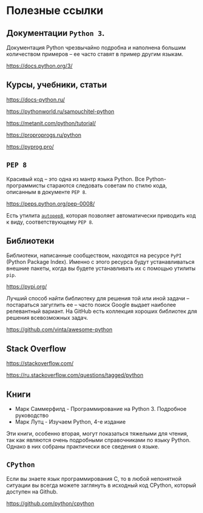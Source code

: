 # Полезные ссылки

## Документации `Python 3`. 
Документация Python чрезвычайно подробна и наполнена большим количеством примеров – ее часто ставят в пример другим языкам.

https://docs.python.org/3/

## Курсы, учебники, статьи

https://docs-python.ru/

https://pythonworld.ru/samouchitel-python

https://metanit.com/python/tutorial/

https://proproprogs.ru/python

https://pyprog.pro/

## `PEP 8`
Красивый код – это одна из мантр языка Python. Все Python-программисты стараются следовать советам по стилю кода, описанным в документе `PEP 8`.

https://peps.python.org/pep-0008/

Есть утилита [`autopep8`](https://pypi.org/project/autopep8/), которая позволяет автоматически приводить код к виду, соответствующему `PEP 8`.

## Библиотеки
Библиотеки, написанные сообществом, находятся на ресурсе `PyPI` (Python Package Index). Именно с этого ресурса будут устанавливаться внешние пакеты, когда вы будете устанавливать их с помощью утилиты `pip`.

https://pypi.org/

Лучший способ найти библиотеку для решения той или иной задачи – постараться загуглить ее – часто поиск Google выдает наиболее релевантный вариант. На GitHub есть коллекция хороших библиотек для решения всевозможных задач.

https://github.com/vinta/awesome-python

## Stack Overflow

https://stackoverflow.com/

https://ru.stackoverflow.com/questions/tagged/python

## Книги
* Марк Саммерфилд - Программирование на Python 3. Подробное руководство
* Марк Лутц - Изучаем Python, 4-е издание

Эти книги, особенно вторая, могут показаться тяжелыми для чтения, так как являются очень подробными справочниками по языку Python. Однако в них собраны практически все сведения о языке.

## `CPython`
Если вы знаете язык программирования C, то в любой непонятной ситуации вы всегда можете заглянуть в исходный код CPython, который доступен на Github.

https://github.com/python/cpython
